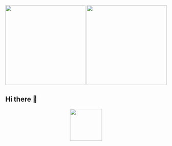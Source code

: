 <div class="header" align="center">
      <img src="https://i.giphy.com/media/v1.Y2lkPTc5MGI3NjExYWdtcGc2MnFlZmZydnczOXRhemtuYjF6OTBqc2psYW85dmJ1OHZ2eiZlcD12MV9pbnRlcm5hbF9naWZfYnlfaWQmY3Q9Zw/PhUhsroF1r0I8fAKbj/giphy.gif" width=250>
      <img src ="https://i.giphy.com/media/v1.Y2lkPTc5MGI3NjExeTBiMnE0cTR0dDVqZjR4dW93MXhseHc5NzFkMTN3d2Zwc205ejBvbCZlcD12MV9pbnRlcm5hbF9naWZfYnlfaWQmY3Q9Zw/O5YEgIWPd2TlR6NHfg/giphy.gif" width=250>
</div>


## Hi there 👋
<div class= "header" align="center">
      <img src="https://i.giphy.com/media/v1.Y2lkPTc5MGI3NjExaHR1Z3NrYzZpdzNpZDB1ZDF5anNwcmJzZTIybnk3N3lhNmltcWNwYiZlcD12MV9pbnRlcm5hbF9naWZfYnlfaWQmY3Q9cw/KYBnCWw9zKqOXw39W0/giphy.gif" width=100>
</div>
<!--
**Neermita18/Neermita18** is a ✨ _special_ ✨ repository because its `README.md` (this file) appears on your GitHub profile.

Here are some ideas to get you started:

- 🔭 I’m currently working on ...
- 🌱 I’m currently learning ...
- 👯 I’m looking to collaborate on ...
- 🤔 I’m looking for help with ...
- 💬 Ask me about ...
- 📫 How to reach me: ...
- 😄 Pronouns: ...
- ⚡ Fun fact: ...
-->
